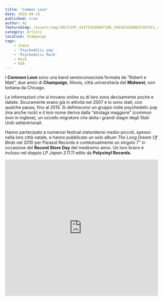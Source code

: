 ```yaml
---
title: 'Common Loon'
date: 2018-09-19
published: true
author: AC
featuredimg: /assets/img/10572197_414733598687106_1462034200825397411_o3.jpg
category: Artisti
location: Champaign
tags:
    - Indie
    - 'Psychedelic pop'
    - 'Psychedelic Rock'
    - Rock
    - USA
---
```


I **Common Loon** sono una band semisconosciuta formata da “Robert e Matt”, due amici di **Champaign**, Illinois, città universitaria del **Midwest**, non lontana da Chicago.

Le informazioni che si trovano online su di loro sono decisamente poche e datate. Sicuramente erano già in attività nel 2007 e lo sono stati, con qualche pausa, fino al 2015. Si definiscono un gruppo indie psychedelic pop (ma anche rock) e il loro nome deriva dalla “strolaga maggiore” (*common loon* in inglese), un uccello migratore che abita i grandi stagni degli Stati Uniti settentrionali.

Hanno partecipato a numerosi festival statunitensi medio-piccoli, spesso nella loro città natale, e hanno pubblicato un solo album *The Long Dream Of Birds* nel 2010 per Parasol Records e contestualmente un singolo 7″ in occasione del **Record Store Day** del medesimo anno. Un loro brano è incluso nel doppio LP *Japan 3.11.11* edito da **Polyvinyl Records.**  
<iframe allow="autoplay" frameborder="no" height="450" scrolling="no" src="http://w.soundcloud.com/player/?url=http%3A//api.soundcloud.com/playlists/676985034&color=%23000000&auto_play=false&hide_related=false&show_comments=true&show_user=true&show_reposts=false&show_teaser=true&visual=true" width="100%"></iframe>
